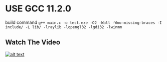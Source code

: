 # USE GCC 11.2.0
build command 
```g++ main.c -o test.exe -O2 -Wall -Wno-missing-braces -I include/ -L lib/ -lraylib -lopengl32 -lgdi32 -lwinmm```

## Watch The Video
[![alt text](https://github.com/gamer-1478/snake-raylib/blob/main/assets/1.png?raw=true)](https://youtu.be/j2NQ49UDuRM)
